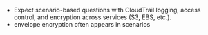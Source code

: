 - Expect scenario-based questions with CloudTrail logging, access control, and encryption across services (S3, EBS, etc.).
- envelope encryption often appears in scenarios 
